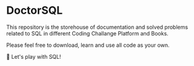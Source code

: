 # DoctorSQL
This repository is the storehouse of documentation and solved problems related to SQL in different Coding Challange Platform and Books.

Please feel free to download, learn and use all code as your own.

🏹 Let's play with SQL! 
